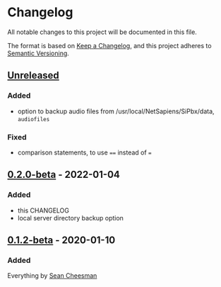 # Changelog

All notable changes to this project will be documented in this file.

The format is based on [Keep a Changelog](https://keepachangelog.com/en/1.0.0/),
and this project adheres to [Semantic Versioning](https://semver.org/spec/v2.0.0.html).

## [Unreleased]

### Added

- option to backup audio files from /usr/local/NetSapiens/SiPbx/data, `audiofiles`

### Fixed

- comparison statements, to use `==` instead of `=`

## [0.2.0-beta] - 2022-01-04

### Added

- this CHANGELOG
- local server directory backup option

## [0.1.2-beta] - 2020-01-10

### Added

Everything by [Sean Cheesman](https://github.com/scheesman)

[Unreleased]: https://github.com/endeavorcomm/netsapiens-backup/compare/v0.2.0-beta...HEAD
[0.2.0-beta]: https://github.com/endeavorcomm/netsapiens-backup/compare/v0.1.2-beta...v0.2.0-beta
[0.1.2-beta]: https://github.com/endeavorcomm/netsapiens-backup/releases/tag/v0.1.2-beta